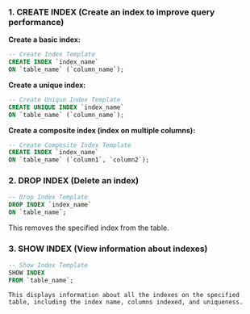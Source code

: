 ### 1. **CREATE INDEX** (Create an index to improve query performance)

**Create a basic index:**
```sql
-- Create Index Template
CREATE INDEX `index_name`
ON `table_name` (`column_name`);
```

**Create a unique index:**
```sql
-- Create Unique Index Template
CREATE UNIQUE INDEX `index_name`
ON `table_name` (`column_name`);
```

**Create a composite index (index on multiple columns):**
```sql
-- Create Composite Index Template
CREATE INDEX `index_name`
ON `table_name` (`column1`, `column2`);
```

### 2. **DROP INDEX** (Delete an index)

```sql
-- Drop Index Template
DROP INDEX `index_name`
ON `table_name`;
```

This removes the specified index from the table.

### 3. **SHOW INDEX** (View information about indexes)

```sql
-- Show Index Template
SHOW INDEX
FROM `table_name`;
```

	This displays information about all the indexes on the specified table, including the index name, columns indexed, and uniqueness.
